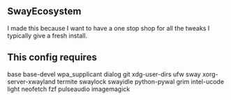 SwayEcosystem
--------------------------------------------------
I made this because I want to have a one stop shop
for all the tweaks I typically give a fresh install.

This config requires
--------------------------------------------------
base
base-devel
wpa_supplicant
dialog
git
xdg-user-dirs
ufw
sway
xorg-server-xwayland
termite
swaylock
swayidle
python-pywal
grim
intel-ucode
light
neofetch
fzf
pulseaudio
imagemagick
